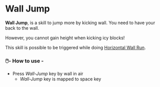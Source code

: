 # Wall Jump

**Wall Jump**, is a skill to jump more by kicking wall. You need to have your back to the wall.

However, you cannot gain height when kicking icy blocks!

This skill is possible to be triggered while doing [Horizontal Wall Run](h_wall_run.md).

### 🖱️- How to use -

- Press *Wall-Jump* key by wall in air
  - *Wall-Jump* key is mapped to space key
